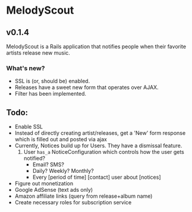 # MelodyScout

## v0.1.4

MelodyScout is a Rails application that notifies people when their favorite artists release new music.

### What's new?

* SSL is (or, should be) enabled. 
* Releases have a sweet new form that operates over AJAX.
* Filter has been implemented.

## Todo:

* Enable SSL
* Instead of directly creating artist/releases, get a 'New' form response which is filled out and posted via ajax
* Currently, Notices build up for Users. They have a dismissal feature.
    1. User `has_a` NoticeConfiguration which controls how the user gets notified?
        * Email? SMS?
        * Daily? Weekly? Monthly?
        * Every [period of time] [contact] user about [notices] 
* Figure out monetization
* Google AdSense (text ads only)
* Amazon affiliate links (query from release+album name)
* Create necessary roles for subscription service

